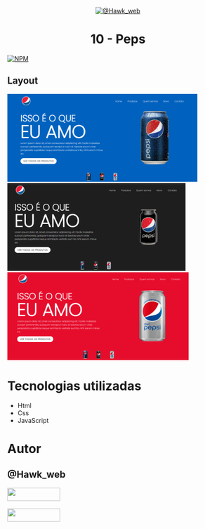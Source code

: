 <p align="center">
  <a href="https://github.com/CapitaoLebara">
    <img src="https://instagram.fssa10-1.fna.fbcdn.net/v/t51.2885-15/351792144_287249600392153_3706385588347392234_n.heic?stp=dst-jpg_e35&_nc_ht=instagram.fssa10-1.fna.fbcdn.net&_nc_cat=101&_nc_ohc=66Rqw-Ni9qoAX8R4YTq&edm=ACWDqb8BAAAA&ccb=7-5&ig_cache_key=MzExNzgzODg1NjczMzUxMjI4NQ%3D%3D.2-ccb7-5&oh=00_AfCIZDzfF6PbHuLsm8NpCnCIjM6iszy6dmh7d8soyB_pjQ&oe=64820B7D&_nc_sid=640168" alt="@Hawk_web" height="150">
  </a>
  <h1 align="center">10 - Peps</h1>
</p>

[![NPM](https://img.shields.io/npm/l/react)](https://github.com/devsuperior/sds1-wmazoni/blob/master/LICENSE) 

## Layout 
<img src="./readme/img1.PNG" alt="@Hawk_web" height="200"><img src="./readme/img2.PNG" alt="@Hawk_web" height="200"><img src="./readme/img3.PNG" alt="@Hawk_web" height="200">
# Tecnologias utilizadas
- Html
- Css
- JavaScript

# Autor

## @Hawk_web

<!-- linkedin -->
<p align="esquerda">
<a href="https://br.linkedin.com/in/ikaro-de-assis-sousa-909406196?trk=public_profile_browsemap&original_referer=https%3A%2F%2Fwww.google.com%2F" target="blank">
<img align="center " src="https://img.shields.io/badge/LinkedIn-0077B5?style=for-the-badge&logo=linkedin&logoColor=white" 
  width="120" height="30" />
</a>

<a href="https://instagram.com/https:/ /www.instagram.com/hawk_web/?theme=dark" target="blank"><img align="center" src="https://img.shields.io/badge/Instagram-E4405F?style=for-the-badge&logo=instagram&logoColor=white" height="30" width="120"/></a>
</p>
